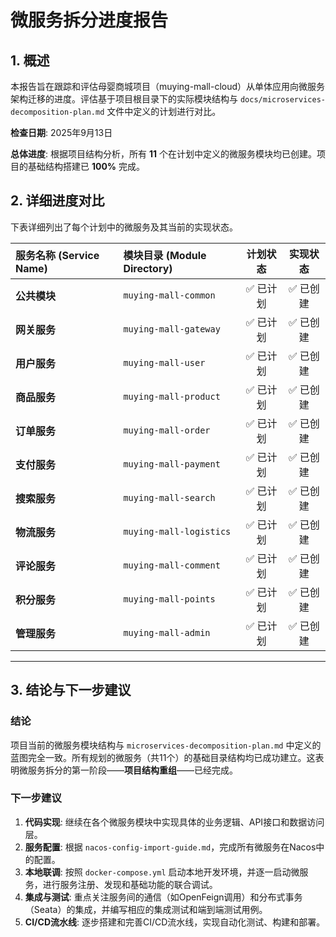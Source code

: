 # 微服务拆分进度报告

## 1. 概述

本报告旨在跟踪和评估母婴商城项目（muying-mall-cloud）从单体应用向微服务架构迁移的进度。评估基于项目根目录下的实际模块结构与 `docs/microservices-decomposition-plan.md` 文件中定义的计划进行对比。

**检查日期**: 2025年9月13日

**总体进度**: 根据项目结构分析，所有 **11** 个在计划中定义的微服务模块均已创建。项目的基础结构搭建已 **100%** 完成。

## 2. 详细进度对比

下表详细列出了每个计划中的微服务及其当前的实现状态。

| 服务名称 (Service Name) | 模块目录 (Module Directory) | 计划状态  | 实现状态  |
|:--------------------|:------------------------|:-----:|:-----:|
| **公共模块**            | `muying-mall-common`    | ✅ 已计划 | ✅ 已创建 |
| **网关服务**            | `muying-mall-gateway`   | ✅ 已计划 | ✅ 已创建 |
| **用户服务**            | `muying-mall-user`      | ✅ 已计划 | ✅ 已创建 |
| **商品服务**            | `muying-mall-product`   | ✅ 已计划 | ✅ 已创建 |
| **订单服务**            | `muying-mall-order`     | ✅ 已计划 | ✅ 已创建 |
| **支付服务**            | `muying-mall-payment`   | ✅ 已计划 | ✅ 已创建 |
| **搜索服务**            | `muying-mall-search`    | ✅ 已计划 | ✅ 已创建 |
| **物流服务**            | `muying-mall-logistics` | ✅ 已计划 | ✅ 已创建 |
| **评论服务**            | `muying-mall-comment`   | ✅ 已计划 | ✅ 已创建 |
| **积分服务**            | `muying-mall-points`    | ✅ 已计划 | ✅ 已创建 |
| **管理服务**            | `muying-mall-admin`     | ✅ 已计划 | ✅ 已创建 |

---

## 3. 结论与下一步建议

### 结论

项目当前的微服务模块结构与 `microservices-decomposition-plan.md` 中定义的蓝图完全一致。所有规划的微服务（共11个）的基础目录结构均已成功建立。这表明微服务拆分的第一阶段——**项目结构重组**——已经完成。

### 下一步建议

1.  **代码实现**: 继续在各个微服务模块中实现具体的业务逻辑、API接口和数据访问层。
2.  **服务配置**: 根据 `nacos-config-import-guide.md`，完成所有微服务在Nacos中的配置。
3.  **本地联调**: 按照 `docker-compose.yml` 启动本地开发环境，并逐一启动微服务，进行服务注册、发现和基础功能的联合调试。
4.  **集成与测试**: 重点关注服务间的通信（如OpenFeign调用）和分布式事务（Seata）的集成，并编写相应的集成测试和端到端测试用例。
5.  **CI/CD流水线**: 逐步搭建和完善CI/CD流水线，实现自动化测试、构建和部署。
